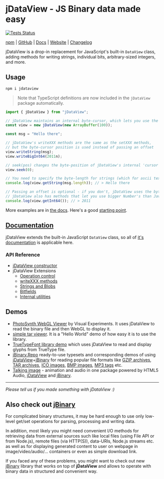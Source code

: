 # jDataView - JS Binary data made easy

[![Tests Status](https://github.com/jdataview/jdataview/actions/workflows/run-tests.yml/badge.svg)](https://github.com/jDataView/jDataView/actions/workflows/run-tests.yml)

[npm](https://www.npmjs.com/package/jdataview) | [GitHub](https://github.com/jDataView/jDataView/) | [Docs](https://github.com/jDataView/jDataView/wiki) | [Website](https://jdataview.github.io/jDataView/) | [Changelog](https://github.com/jDataView/jDataView/blob/master/CHANGELOG.md)

jDataView is a drop-in replacement for JavaScript's built-in `DataView` class,  adding methods for writing strings, individual bits, arbitrary-sized integers, and more.

## Usage

```bash
npm i jdataview
```
> Note that TypeScript definitions are now included in the `jDataView` package automatically.
```ts
import { jDataView } from "jDataView";

// jDataView maintains an internal byte-cursor, which lets you use the API in a much more ergonomic way
const view = new jDataView(new ArrayBuffer(100));

const msg = "Hello there";

// jDataView's writeXXX methods are the same as the setXXX methods,
// but the byte-cursor position is used instead of passing an offset
view.writeString(msg);
view.writeBigInt64(2011n);

// seek(pos) changes the byte-position of jDataView's internal 'cursor' 
view.seek(0);

// You need to specify the byte-length for strings (which for ascii text is just the length)
console.log(view.getString(msg.length)); // > Hello there

// Passing an offset is optional - if you don't, jDataView uses the byte-cursor position
// jDataView also has methods that let you use bigger Number's than JavaScript supports - you'll just lose precision
console.log(view.getInt64()); // > 2011
```
More examples are in [the docs](https://github.com/jDataView/jDataView/wiki). Here's a good [starting point](https://github.com/jDataView/jDataView/wiki/Example).

## [Documentation](https://github.com/jDataView/jDataView/wiki)
jDataView extends the built-in JavaScript `DataView` class, so all of [it's documentation](https://developer.mozilla.org/en-US/docs/Web/JavaScript/Reference/Global_Objects/DataView) is applicable here. 

### API Reference

  * [jDataView constructor](https://github.com/jDataView/jDataView/wiki/jDataView-constructor)
  * jDataView Extensions
    * [Operation control](https://github.com/jDataView/jDataView/wiki/Operation-control)
    * [writeXXX methods](https://github.com/jDataView/jDataView/wiki/writeXXX-methods)
    * [Strings and Blobs](https://github.com/jDataView/jDataView/wiki/Strings-and-Blobs)
    * [Bitfields](https://github.com/jDataView/jDataView/wiki/Bitfields)
    * [Internal utilities](https://github.com/jDataView/jDataView/wiki/Internal-utilities)

## Demos

- [PhotoSynth WebGL Viewer](http://www.visual-experiments.com/2011/04/05/photosynth-webgl-viewer/) by Visual Experiments. It uses jDataView to read the binary file and then WebGL to display it.
- [simple tar viewer](http://jdataview.github.io/jDataView/untar/). It is a "Hello World" demo of how easy it is to use the library.
- [TrueTypeFont library demo](http://ynakajima.github.io/ttf.js/demo/glyflist/) which uses jDataView to read and display glyphs from TrueType file.
- [jBinary.Repo](https://jdataview.github.io/jBinary.Repo) ready-to-use typesets and corresponding demos of using
[jDataView](https://github.com/jDataView/jDataView)+[jBinary](https://github.com/jDataView/jBinary)
for reading popular file formats like
[GZIP archives](https://jdataview.github.io/jBinary.Repo/demo/#gzip),
[TAR archives](https://jdataview.github.io/jBinary.Repo/demo/#tar),
[ICO images](https://jdataview.github.io/jBinary.Repo/demo/#ico),
[BMP images](https://jdataview.github.io/jBinary.Repo/demo/#bmp),
[MP3 tags](https://jdataview.github.io/jBinary.Repo/demo/#mp3)
etc.
- [Talking image](http://hacksparrow.github.io/talking-image/) - animation and audio in one package powered by
HTML5 Audio, [jDataView](https://github.com/jDataView/jDataView) and [jBinary](https://github.com/jDataView/jBinary).

---

*Please tell us if you made something with jDataView :)*


## Also check out [jBinary](https://github.com/jDataView/jBinary)


For complicated binary structures, it may be hard enough to use only low-level get/set operations for parsing,
processing and writing data.

In addition, most likely you might need convenient I/O methods for retrieving data from external sources such like
local files (using File API or from Node.js), remote files (via HTTP(S)), data-URIs, Node.js streams etc. as well
as for displaying generated content to user on webpage in image/video/audio/... containers
or even as simple download link.

If you faced any of these problems, you might want to check out new [jBinary](https://github.com/jDataView/jBinary)
library that works on top of **jDataView** and allows to operate with binary data in structured and convenient way.
